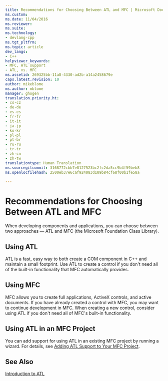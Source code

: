 ```yaml
---
title: Recommendations for Choosing Between ATL and MFC | Microsoft Docs
ms.custom: 
ms.date: 11/04/2016
ms.reviewer: 
ms.suite: 
ms.technology:
- devlang-cpp
ms.tgt_pltfrm: 
ms.topic: article
dev_langs:
- C++
helpviewer_keywords:
- MFC, ATL support
- ATL, vs. MFC
ms.assetid: 269325bb-11a8-4330-ad2b-a14a2458679e
caps.latest.revision: 10
author: mikeblome
ms.author: mblome
manager: ghogen
translation.priority.ht:
- cs-cz
- de-de
- es-es
- fr-fr
- it-it
- ja-jp
- ko-kr
- pl-pl
- pt-br
- ru-ru
- tr-tr
- zh-cn
- zh-tw
translationtype: Human Translation
ms.sourcegitcommit: 3168772cbb7e8127523bc2fc2da5cc9b4f59beb8
ms.openlocfilehash: 2500eb37e6caf924083d109b84cf68f00b1fe58a

---
```

# Recommendations for Choosing Between ATL and MFC
When developing components and applications, you can choose between two approaches — ATL and MFC (the Microsoft Foundation Class Library).  
  
## Using ATL  
 ATL is a fast, easy way to both create a COM component in C++ and maintain a small footprint. Use ATL to create a control if you don't need all of the built-in functionality that MFC automatically provides.  
  
## Using MFC  
 MFC allows you to create full applications, ActiveX controls, and active documents. If you have already created a control with MFC, you may want to continue development in MFC. When creating a new control, consider using ATL if you don't need all of MFC's built-in functionality.  
  
## Using ATL in an MFC Project  
 You can add support for using ATL in an existing MFC project by running a wizard. For details, see [Adding ATL Support to Your MFC Project](../mfc/reference/adding-atl-support-to-your-mfc-project.md).  
  
## See Also  
 [Introduction to ATL](../atl/introduction-to-atl.md)




<!--HONumber=Jan17_HO2-->


